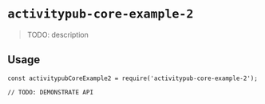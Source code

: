 # `activitypub-core-example-2`

> TODO: description

## Usage

```
const activitypubCoreExample2 = require('activitypub-core-example-2');

// TODO: DEMONSTRATE API
```
